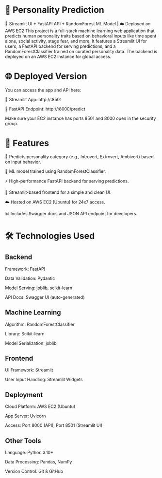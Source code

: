 # 🧠 Personality Prediction

🚀 Streamlit UI + FastAPI API + RandomForest ML Model | ☁️ Deployed on AWS EC2
This project is a full-stack machine learning web application that predicts human personality traits based on behavioral inputs like time spent alone, social activity, stage fear, and more. It features a Streamlit UI for users, a FastAPI backend for serving predictions, and a RandomForestClassifier trained on curated personality data. The backend is deployed on an AWS EC2 instance for global access.

# 🌐 Deployed Version
You can access the app and API here:

🔗 Streamlit App: http://<your-ec2-ip>:8501

🔗 FastAPI Endpoint: http://<your-ec2-ip>:8000/predict

Make sure your EC2 instance has ports 8501 and 8000 open in the security group.

# 📌 Features
🎯 Predicts personality category (e.g., Introvert, Extrovert, Ambivert) based on input behavior.

🧠 ML model trained using RandomForestClassifier.

⚡ High-performance FastAPI backend for serving predictions.

🎨 Streamlit-based frontend for a simple and clean UI.

☁️ Hosted on AWS EC2 (Ubuntu) for 24x7 access.

📊 Includes Swagger docs and JSON API endpoint for developers.


# 🛠️ Technologies Used
## Backend
Framework: FastAPI

Data Validation: Pydantic

Model Serving: joblib, scikit-learn

API Docs: Swagger UI (auto-generated)

## Machine Learning
Algorithm: RandomForestClassifier

Library: Scikit-learn

Model Serialization: joblib

## Frontend
UI Framework: Streamlit

User Input Handling: Streamlit Widgets

## Deployment
Cloud Platform: AWS EC2 (Ubuntu)

App Server: Uvicorn

Access: Port 8000 (API), Port 8501 (Streamlit UI)

## Other Tools
Language: Python 3.10+

Data Processing: Pandas, NumPy

Version Control: Git & GitHub

